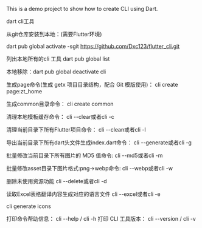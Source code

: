 This is a demo project to show how to create CLI using Dart.

dart cli工具


从git仓库安装到本地：(需要Flutter环境)

dart pub global activate -sgit https://github.com/Dxc123/flutter_cli.git

列出本地所有的cli 工具
dart pub global list

本地移除：dart pub global deactivate cli


生成page命令(生成 getx 项目目录结构，配合 Git 模版使用)：
cli create page:zt_home

生成common目录命令：
cli create common


清理本地模板缓存命令：
cli --clear或者cli -c

清理当前目录下所有Flutter项目命令：
cli --clean或者cli -l

导出当前目录下所有dart头文件生成index.dart命令：
cli --generate或者cli -g

批量修改当前目录下所有图片的 MD5 值命令:
cli --md5或者cli -m

批量修改asset目录下图片格式:png->webp命令:
cli --webp或者cli -w

删除未使用资源功能
cli --delete或者cli -d

读取Excel表格翻译内容生成对应的语言文件
cli --excel或者cli -e


cli generate icons

打印命令帮助信息：
cli --help / cli -h
打印 CLI 工具版本：
cli --version / cli -v

